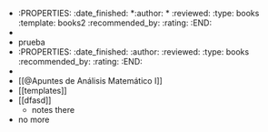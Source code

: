 -
  :PROPERTIES:
  :date_finished: 
  *:author: *
  :reviewed: 
  :type: books
  :template: books2
  :recommended_by: 
  :rating: 
  :END:
-
- prueba
-
  :PROPERTIES:
  :date_finished: 
  :author: 
  :reviewed: 
  :type: books
  :recommended_by: 
  :rating: 
  :END:
-
- [[@Apuntes de Análisis Matemático I]]
- [[templates]]
- [[dfasd]]
	- notes there
- no more